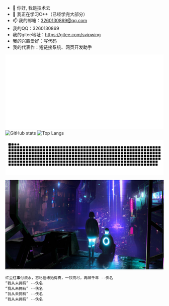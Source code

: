 - 👋 你好, 我是技术云
- 🌱 我正在学习C++（已经学完大部分）
- 📫 我的邮箱：3260130869@qq.com
- 我的QQ：3260130869
- 我的gitee地址：https://gitee.com/svipwing
- 我的兴趣爱好：写代码
- 我的代表作：短链接系统、网页开发助手

![](metrics.classic.svg)
![GitHub stats](https://github-readme-stats.vercel.app/api?username=svipwing)
![Top Langs](https://github-readme-stats.vercel.app/api/top-langs/?username=svipwing&layout=compact)

<picture>
  <source media="(prefers-color-scheme: dark)" srcset="https://raw.githubusercontent.com/svipwing/svipwing/main/github-snake-dark.svg" />
  <source media="(prefers-color-scheme: light)" srcset="https://raw.githubusercontent.com/svipwing/svipwing/main/github-snake.svg" />
  <img alt="github-snake" src="https://raw.githubusercontent.com/svipwing/svipwing/main/github-snake.svg" />
</picture>

![](https://raw.githubusercontent.com/svipwing/svipwing/main/photo.png)

```
红尘往事付流水，忘尽俗缘始得真，一饮而尽，再醉千年 --佚名
“我从未拥有” --佚名
“我从未拥有” --佚名
“我从未拥有” --佚名
“我从未拥有” --佚名
```
